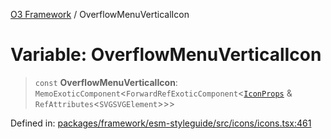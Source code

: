 [O3 Framework](../API.md) / OverflowMenuVerticalIcon

# Variable: OverflowMenuVerticalIcon

> `const` **OverflowMenuVerticalIcon**: `MemoExoticComponent`\<`ForwardRefExoticComponent`\<[`IconProps`](../type-aliases/IconProps.md) & `RefAttributes`\<`SVGSVGElement`\>\>\>

Defined in: [packages/framework/esm-styleguide/src/icons/icons.tsx:461](https://github.com/habeshabro/openmrs-esm-core/blob/main/packages/framework/esm-styleguide/src/icons/icons.tsx#L461)
